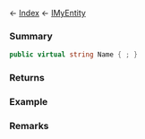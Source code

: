 ← [Index](Api-Index) ← [IMyEntity](VRage.Game.ModAPI.Ingame.IMyEntity)

### Summary

```csharp
public virtual string Name { ; }
```

### Returns

### Example

### Remarks

